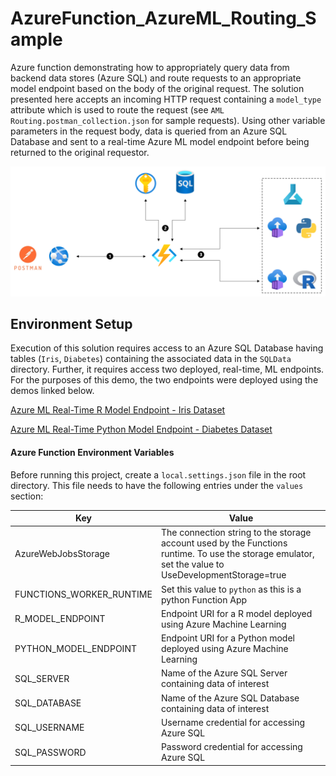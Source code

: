 # AzureFunction_AzureML_Routing_Sample

Azure function demonstrating how to appropriately query data from backend data stores (Azure SQL) and route requests to an appropriate model endpoint based on the body of the original request. The solution presented here accepts an incoming HTTP request containing a `model_type` attribute which is used to route the request (see `AML Routing.postman_collection.json` for sample requests). Using other variable parameters in the request body, data is queried from an Azure SQL Database and sent to a real-time Azure ML model endpoint before being returned to the original requestor. 

![AzureFunction_AzureML_Routing_Sample](img/routing.png?raw=true "AzureFunction_AzureML_Routing_Sample")

## Environment Setup

Execution of this solution requires access to an Azure SQL Database having tables (`Iris`, `Diabetes`) containing the associated data in the `SQLData` directory.
Further, it requires access two deployed, real-time, ML endpoints. For the purposes of this demo, the two endpoints were deployed using the demos linked below.

[Azure ML Real-Time R Model Endpoint - Iris Dataset](https://github.com/Azure/azureml-sdk-for-r/tree/master/samples/deployment/deploy-to-aci)

[Azure ML Real-Time Python Model Endpoint - Diabetes Dataset](https://github.com/Azure/MachineLearningNotebooks/blob/master/how-to-use-azureml/deployment/deploy-to-cloud/model-register-and-deploy.ipynb)

#### Azure Function Environment Variables

Before running this project, create a `local.settings.json` file in the root directory. This file needs to have the following entries under the `values` section:

| Key                                 | Value                                    |
|-------------------------------------|------------------------------------------|
| AzureWebJobsStorage                 | The connection string to the storage account used by the Functions runtime.  To use the storage emulator, set the value to UseDevelopmentStorage=true |
| FUNCTIONS_WORKER_RUNTIME            | Set this value to `python` as this is a python Function App |
| R_MODEL_ENDPOINT | Endpoint URI for a R model deployed using Azure Machine Learning |
| PYTHON_MODEL_ENDPOINT     | Endpoint URI for a Python model deployed using Azure Machine Learning  |
| SQL_SERVER     | Name of the Azure SQL Server containing data of interest |
| SQL_DATABASE     | Name of the Azure SQL Database containing data of interest |
| SQL_USERNAME     | Username credential for accessing Azure SQL |
| SQL_PASSWORD     | Password credential for accessing Azure SQL |
